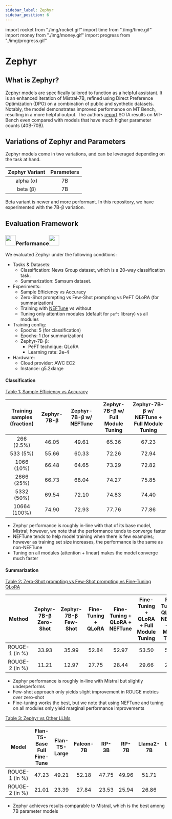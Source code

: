 ```yaml
---
sidebar_label: Zephyr
sidebar_position: 6
---
```


import rocket from "./img/rocket.gif"
import time from "./img/time.gif"
import money from "./img/money.gif"
import progress from "./img/progress.gif"

# Zephyr

## What is Zephyr?

[Zephyr](https://huggingface.co/HuggingFaceH4/zephyr-7b-beta) models are specifically tailored to function as a helpful assistant. It is an enhanced iteration of Mistral-7B, refined using Direct Preference Optimization (DPO) on a combination of public and synthetic datasets. Notably, the model demonstrates improved performance on MT Bench, resulting in a more helpful output. The authors [report](https://arxiv.org/abs/2310.16944) SOTA results on MT-Bench even compared with models that have much higher parameter counts (40B-70B).

## Variations of Zephyr and Parameters

Zephyr models come in two variations, and can be leveraged depending on the task at hand.

| Zephyr Variant | Parameters |
| :------------: | :--------: |
|   alpha (α)    |     7B     |
|    beta (β)    |     7B     |

Beta variant is newer and more performant. In this repository, we have experimented with the 7B-β variation.

## Evaluation Framework

### <img src={rocket} width="32" height="32"/>Performance<img src={rocket} width="32" height="32"/>

We evaluated Zephyr under the following conditions:

- Tasks & Datasets:
  - Classification: News Group dataset, which is a 20-way classification task.
  - Summarization: Samsum dataset.
- Experiments:
  - Sample Efficiency vs Accuracy
  - Zero-Shot prompting vs Few-Shot prompting vs PeFT QLoRA (for summarization)
  - Training with [NEFTune](https://arxiv.org/abs/2310.05914) vs without
  - Tuning only attention modules (default for `peft` library) vs all modules
- Training config:
  - Epochs: 5 (for classification)
  - Epochs: 1 (for summarization)
  - Zephyr-7B-β:
    - PeFT technique: QLoRA
    - Learning rate: 2e-4
- Hardware:
  - Cloud provider: AWC EC2
  - Instance: g5.2xlarge

#### Classification

<u> Table 1: Sample Efficiency vs Accuracy </u>

| Training samples (fraction) | Zephyr-7B-β | Zephyr-7B-β w/ NEFTune | Zephyr-7B-β w/ Full Module Tuning | Zephyr-7B-β w/ NEFTune + Full Module Tuning |
| :-------------------------: | :---------: | :--------------------: | :-------------------------------: | :-----------------------------------------: |
|         266 (2.5%)          |    46.05    |         49.61          |               65.36               |                    67.23                    |
|          533 (5%)           |    55.66    |         60.33          |               72.26               |                    72.94                    |
|         1066 (10%)          |    66.48    |         64.65          |               73.29               |                    72.82                    |
|         2666 (25%)          |    66.73    |         68.04          |               74.27               |                    75.85                    |
|         5332 (50%)          |    69.54    |         72.10          |               74.83               |                    74.40                    |
|        10664 (100%)         |    74.90    |         72.93          |               77.76               |                    77.86                    |

- Zephyr performance is roughly in-line with that of its base model, Mistral; however, we note that the performance tends to converge faster
- NEFTune tends to help model training when there is few examples; however as training set size increases, the performance is the same as non-NEFTune
- Tuning on all modules (attention + linear) makes the model converge much faster

#### Summarization

<u> Table 2: Zero-Shot prompting vs Few-Shot prompting vs Fine-Tuning QLoRA </u>

|     Method     | Zephyr-7B-β Zero-Shot | Zephyr-7B-β Few-Shot | Fine-Tuning + QLoRA | Fine-Tuning + QLoRA + NEFTune | Fine-Tuning + QLoRA + Full Module Tuning | Fine-Tuning + QLoRA + NEFTune + Full Module Tuning |
| :------------: | :-------------------: | :------------------: | :-----------------: | :---------------------------: | :--------------------------------------: | :------------------------------------------------: |
| ROUGE-1 (in %) |         33.93         |        35.99         |        52.84        |             52.97             |                  53.50                   |                       53.05                        |
| ROUGE-2 (in %) |         11.21         |        12.97         |        27.75        |             28.44             |                  29.66                   |                       29.23                        |

- Zephyr performance is roughly in-line with Mistral but slightly underperforms
- Few-shot approach only yields slight improvement in ROUGE metrics over zero-shot
- Fine-tuning works the best, but we note that using NEFTune and tuning on all modules only yield marginal performance improvements

<u> Table 3: Zephyr vs Other LLMs </u>

|     Model      | Flan-T5-Base Full Fine-Tune | Flan-T5-Large | Falcon-7B | RP-3B | RP-7B | Llama2-7B | Llama2-13B | Mistral-7B | Zephyr-7B-β |
| :------------: | :-------------------------: | :-----------: | :-------: | :---: | :---: | :-------: | :--------: | :--------: | :---------: |
| ROUGE-1 (in %) |            47.23            |     49.21     |   52.18   | 47.75 | 49.96 |   51.71   |   52.97    |   53.61    |    52.84    |
| ROUGE-2 (in %) |            21.01            |     23.39     |   27.84   | 23.53 | 25.94 |   26.86   |   28.32    |   29.28    |    28.44    |

- Zephyr achieves results comparable to Mistral, which is the best among 7B parameter models
